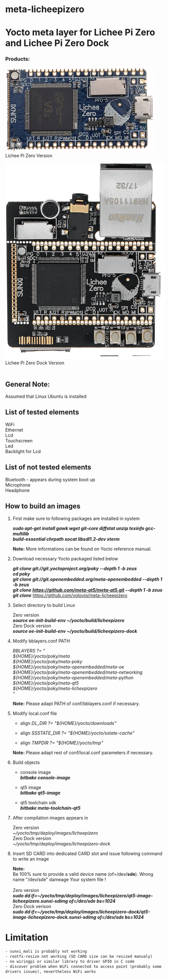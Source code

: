 # meta-licheepizero

# Yocto meta layer for Lichee Pi Zero and Lichee Pi Zero Dock

### Products:

![Schematic](Lichee_Pi_Zero.png) <br>
Lichee Pi Zero Version <br>
<br>
![Schematic](Lichee_Pi_Zero_Dock.jpg) <br>
Lichee Pi Zero Dock Version <br>
<br>

## General Note:
Assumed that Linux Ubuntu is installed

## List of tested elements

WiFi <br>
Ethernet <br>
Lcd <br>
Touchscreen <br>
Led  <br>
Backlight for Lcd <br>

## List of not tested elements

Bluetooth - appears during system boot up <br>
Microphone <br>
Headphone <br>

## How to build an images

1. First make sure to following packages are installed in system

    ***sudo apt-get install gawk wget git-core diffstat unzip texinfo gcc-multilib \
	   build-essential chrpath socat libsdl1.2-dev xterm***

    **Note:**
    More informations can be found on Yocto reference manual.

2. Download necessary Yocto packaged listed below

	***git clone git://git.yoctoproject.org/poky --depth 1 -b zeus*** <br>
    ***cd poky*** <br>
	***git clone git://git.openembedded.org/meta-openembedded --depth 1 -b zeus*** <br>
	***git clone https://github.com/meta-qt5/meta-qt5.git --depth 1 -b zeus*** <br>
	***git clone*** https://github.com/voloviq/meta-licheepizero <br>

3. Select directory to build Linux

    Zero version <br>
	***source oe-init-build-env ~/yocto/build/licheepizero*** <br>
    Zero Dock version <br>
	***source oe-init-build-env ~/yocto/build/licheepizero-dock*** <br>

4. Modify bblayers.conf PATH

    *BBLAYERS ?= " \
      ${HOME}/yocto/poky/meta \
      ${HOME}/yocto/poky/meta-poky \
      ${HOME}/yocto/poky/meta-openembedded/meta-oe \
      ${HOME}/yocto/poky/meta-openembedded/meta-networking \
      ${HOME}/yocto/poky/meta-openembedded/meta-python \
      ${HOME}/yocto/poky/meta-qt5 \
      ${HOME}/yocto/poky/meta-licheepizero \
      "*<br>

    **Note:** Please adapt PATH of conf/bblayers.conf if necessary. <br>

5. Modify local.conf file

    - align *DL_DIR ?= "${HOME}/yocto/downloads"* <br>

    - align *SSSTATE_DIR ?= "${HOME}/yocto/sstate-cache"* <br>
    
    - align *TMPDIR ?= "${HOME}/yocto/tmp"* <br>

    **Note:** Please adapt rest of conf/local.conf parameters if necessary. <br>

6. Build objects

    - console image <br>
      ***bitbake console-image*** <br>

    - qt5 image <br>
      ***bitbake qt5-image*** <br>

    - qt5 toolchain sdk <br>
      ***bitbake meta-toolchain-qt5*** <br>

7. After compilation images appears in

    Zero version <br>
	*~/yocto/tmp/deploy/images/licheepizero* <br>
    Zero Dock version <br>
	*~/yocto/tmp/deploy/images/licheepizero-dock* <br>

8. Insert SD CARD into dedicated CARD slot and issue following command to write an image

    **Note:** <br>
    Be 100% sure to provide a valid device name (of=/dev/**sde**). Wrong name "/dev/sde" dameage Your system file ! <br> <br>
        Zero version <br>
    	***sudo dd if=~/yocto/tmp/deploy/images/licheepizero/qt5-image-licheepizero.sunxi-sdimg of=/dev/sde bs=1024*** <br>
    	Zero Dock verison <br>
    	***sudo dd if=~/yocto/tmp/deploy/images/licheepizero-dock/qt5-image-licheepizero-dock.sunxi-sdimg of=/dev/sde bs=1024*** <br>

# Limitation

	- sunxi_mali is probably not working
	- rootfs-resize not working (SD CARD size can be resized manualy)
	- no wiringpi or similar library to driver GPIO in C code
	- discover problem when WiFi connected to access point (probably some drivers issues), nevertheless WiFi works
